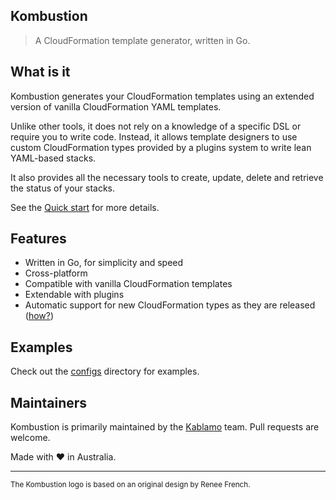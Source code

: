 ## Kombustion

> A CloudFormation template generator, written in Go.

## What is it

Kombustion generates your CloudFormation templates using an extended version of vanilla CloudFormation YAML templates.

Unlike other tools, it does not rely on a knowledge of a specific DSL or require you to write code. Instead, it allows template designers to use custom CloudFormation types provided by a plugins system to write lean YAML-based stacks.

It also provides all the necessary tools to create, update, delete and retrieve the status of your stacks.

See the [Quick start](docs/quickstart.md) for more details.

## Features

* Written in Go, for simplicity and speed
* Cross-platform
* Compatible with vanilla CloudFormation templates
* Extendable with plugins
* Automatic support for new CloudFormation types as they are released ([how?](docs/generation.md))

## Examples

Check out the [configs](https://github.com/KablamoOSS/Kombustion/configs/) directory for examples.

## Maintainers

Kombustion is primarily maintained by the [Kablamo](https://www.kablamo.com.au/) team. Pull requests are welcome.

Made with :heart: in Australia.

---

<small>The Kombustion logo is based on an original design by Renee French.</small>
